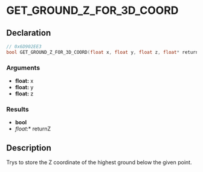 # GET_GROUND_Z_FOR_3D_COORD

## Declaration
```cpp
// 0x6D902EE3
bool GET_GROUND_Z_FOR_3D_COORD(float x, float y, float z, float* returnZ);
```

### Arguments
- **float:** x
- **float:** y
- **float:** z

### Results
- **bool**
- **float*:** returnZ

## Description
Trys to store the Z coordinate of the highest ground below the given point.